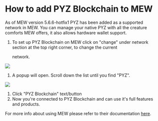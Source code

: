 # How to add PYZ Blockchain to MEW

As of MEW version 5.6.6-hotfix1 PYZ has been added as a supported network in MEW. You can manage your native PYZ with all the creature comforts MEW offers, it also allows hardware wallet support.

1. To set up PYZ Blockchain on MEW click on "change" under network section at the top right corner, to change the current 

   network.

![](https://github.com/PYZio/docs/tree/ad5158afdcedc7ce1ca0e544a34919e024a0ed03/.gitbook/assets/MEW_1.png)

1. A popup will open. Scroll down the list until you find "PYZ".

![](https://github.com/PYZio/docs/tree/ad5158afdcedc7ce1ca0e544a34919e024a0ed03/.gitbook/assets/MEW_2.png)

1. Click "PYZ Blockchain" text/button
2. Now you're connected to PYZ Blockchain and can use it's full features and products.

For more info about using MEW please refer to their documentation [here](https://kb.myetherwallet.com/).

